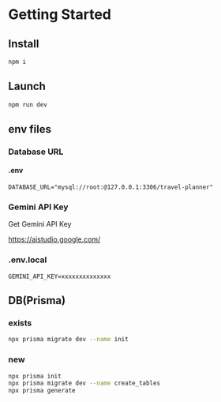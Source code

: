 # Getting Started
## Install
```bash
npm i
```

## Launch
```bash
npm run dev
```

## env files
### Database URL

#### .env
```env
DATABASE_URL="mysql://root:@127.0.0.1:3306/travel-planner"
```

### Gemini API Key
Get Gemini API Key

https://aistudio.google.com/

### .env.local
```env
GEMINI_API_KEY=xxxxxxxxxxxxxx
```

## DB(Prisma)
### exists
```bash
npx prisma migrate dev --name init
```

### new
```bash
npx prisma init
npx prisma migrate dev --name create_tables
npx prisma generate
```